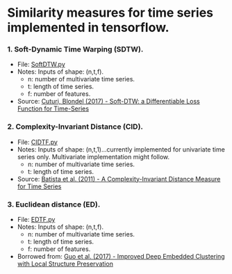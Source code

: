 # Similarity measures for time series implemented in tensorflow.
### 1. Soft-Dynamic Time Warping (SDTW).
  - File: [SoftDTW.py](https://github.com/PeteWe/ts_similarity_tensorflow/blob/master/SoftDTWTF.py)
  - Notes: Inputs of shape: (n,t,f).
    - n: number of multivariate time series.
    - t: length of time series.
    - f: number of features.
  - Source: [Cuturi, Blondel (2017) - Soft-DTW: a Differentiable Loss Function for Time-Series](https://arxiv.org/pdf/1703.01541.pdf)
### 2. Complexity-Invariant Distance (CID).
  - File: [CIDTF.py](https://github.com/PeteWe/ts_similarity_tensorflow/blob/master/CIDTF.py)
  - Notes: Inputs of shape: (n,t,1)...currently implemented for univariate time series only. Multivariate implementation might follow.
    - n: number of multivariate time series.
    - t: length of time series.
  - Source: [Batista et al. (2011) - A Complexity-Invariant Distance Measure for Time Series](http://www.cs.ucr.edu/~eamonn/Complexity-Invariant%20Distance%20Measure.pdf)
### 3. Euclidean distance (ED).
  - File: [EDTF.py](https://github.com/PeteWe/ts_similarity_tensorflow/blob/master/EDTF.py)
  - Notes: Inputs of shape: (n,t,f).
    - n: number of multivariate time series.
    - t: length of time series.
    - f: number of features.
  - Borrowed from: [Guo et al. (2017) - Improved Deep Embedded Clustering with Local Structure Preservation](https://github.com/XifengGuo/IDE)

